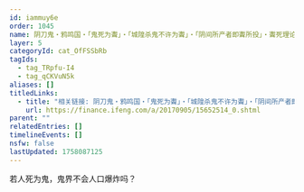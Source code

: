 ```yaml
---
id: iammuy6e
order: 1045
name: 阴刀鬼・鸦鸣国・「鬼死为聻」・「城隍杀鬼不许为聻」・「阴间所产者即聻所投」・聻死理论的互联网起源考证
layer: 5
categoryId: cat_OfFSSbRb
tagIds:
  - tag_TRpfu-I4
  - tag_qCKVuN5k
aliases: []
titledLinks:
  - title: "相关链接: 阴刀鬼・鸦鸣国・「鬼死为聻」・「城隍杀鬼不许为聻」・「阴间所产者即聻所投」・聻死理论的互联网起源考证"
    url: https://finance.ifeng.com/a/20170905/15652514_0.shtml
parent: ""
relatedEntries: []
timelineEvents: []
nsfw: false
lastUpdated: 1758087125
---
```


若人死为鬼，鬼界不会人口爆炸吗？